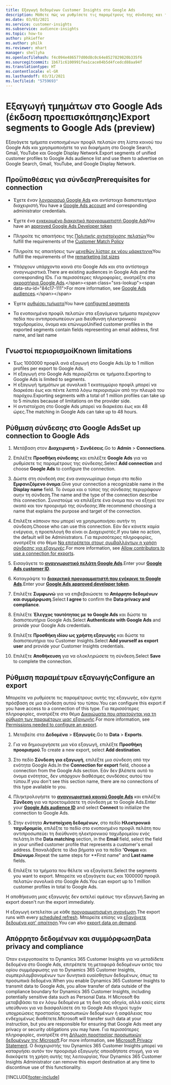 ```yaml
---
title: Εξαγωγή δεδομένων Customer Insights στο Google Ads
description: Μάθετε πώς να ρυθμίσετε τις παραμέτρους της σύνδεσης και της εξαγωγής στο Google Ads.
ms.date: 03/03/2021
ms.service: customer-insights
ms.subservice: audience-insights
ms.topic: how-to
author: phkieffer
ms.author: philk
ms.reviewer: mhart
manager: shellyha
ms.openlocfilehash: f4c094e486577d00d8c0c64e8527829820b335f6
ms.sourcegitcommit: 1b671c6100991fea1cace04b5d4fcedcd88aa94f
ms.translationtype: HT
ms.contentlocale: el-GR
ms.lasthandoff: 03/31/2021
ms.locfileid: "5759693"
---
```

# <a name="export-segments-to-google-ads-preview"></a><span data-ttu-id="84c17-103">Εξαγωγή τμημάτων στο Google Ads (έκδοση προεπισκόπησης)</span><span class="sxs-lookup"><span data-stu-id="84c17-103">Export segments to Google Ads (preview)</span></span>

<span data-ttu-id="84c17-104">Εξαγάγετε τμήματα ενοποιημένων προφίλ πελατών στη λίστα κοινού του Google Ads και χρησιμοποιήστε τα για διαφήμιση στο Google Search, Gmail, YouTube και Google Display Network.</span><span class="sxs-lookup"><span data-stu-id="84c17-104">Export segments of unified customer profiles to Google Ads audience list and use them to advertise on Google Search, Gmail, YouTube, and Google Display Network.</span></span> 

## <a name="prerequisites-for-connection"></a><span data-ttu-id="84c17-105">Προϋποθέσεις για σύνδεση</span><span class="sxs-lookup"><span data-stu-id="84c17-105">Prerequisites for connection</span></span>

-   <span data-ttu-id="84c17-106">Έχετε έναν [λογαριασμό Google Ads](https://ads.google.com/) και αντίστοιχα διαπιστευτήρια διαχειριστή.</span><span class="sxs-lookup"><span data-stu-id="84c17-106">You have a [Google Ads account](https://ads.google.com/) and corresponding administrator credentials.</span></span>
-   <span data-ttu-id="84c17-107">Έχετε ένα [εγκεκριμένο διακριτικό προγραμματιστή Google Ads](https://developers.google.com/google-ads/api/docs/first-call/dev-token)</span><span class="sxs-lookup"><span data-stu-id="84c17-107">You have an [approved Google Ads Developer token](https://developers.google.com/google-ads/api/docs/first-call/dev-token)</span></span> 
-   <span data-ttu-id="84c17-108">Πληροίτε τις απαιτήσεις της [Πολιτικής αντιστοίχισης πελατών](https://support.google.com/adspolicy/answer/6299717)</span><span class="sxs-lookup"><span data-stu-id="84c17-108">You fulfill the requirements of the [Customer Match Policy](https://support.google.com/adspolicy/answer/6299717)</span></span>
-   <span data-ttu-id="84c17-109">Πληροίτε τις απαιτήσεις των [μεγεθών λίστας εκ νέου μάρκετινγκ](https://support.google.com/google-ads/answer/7558048)</span><span class="sxs-lookup"><span data-stu-id="84c17-109">You fulfill the requirements of the [remarketing list sizes](https://support.google.com/google-ads/answer/7558048)</span></span> 

-   <span data-ttu-id="84c17-110">Υπάρχουν υπάρχοντα κοινά στο Google Ads και στα αντίστοιχα αναγνωριστικά.</span><span class="sxs-lookup"><span data-stu-id="84c17-110">There are existing audiences in Google Ads and the corresponding IDs.</span></span> <span data-ttu-id="84c17-111">Για περισσότερες πληροφορίες, ανατρέξτε στα [ακροατήρια Google Ads](https://support.google.com/google-ads/answer/7558048?hl=en#:~:text=Audience%20lists%20is%20a%20section,Display%20Network%20through%20remarketing%20campaigns.).</span><span class="sxs-lookup"><span data-stu-id="84c17-111">For more information, see [Google Ads audiences](https://support.google.com/google-ads/answer/7558048?hl=en#:~:text=Audience%20lists%20is%20a%20section,Display%20Network%20through%20remarketing%20campaigns.).</span></span>
-   <span data-ttu-id="84c17-112">Έχετε [ρυθμίσει τμήματα](segments.md)</span><span class="sxs-lookup"><span data-stu-id="84c17-112">You have [configured segments](segments.md)</span></span>
-   <span data-ttu-id="84c17-113">Τα ενοποιημένα προφίλ πελατών στα εξαγόμενα τμήματα περιέχουν πεδία που αντιπροσωπεύουν μια διεύθυνση ηλεκτρονικού ταχυδρομείου, όνομα και επώνυμο</span><span class="sxs-lookup"><span data-stu-id="84c17-113">Unified customer profiles in the exported segments contain fields representing an email address, first name, and last name</span></span>

## <a name="known-limitations"></a><span data-ttu-id="84c17-114">Γνωστοί περιορισμοί</span><span class="sxs-lookup"><span data-stu-id="84c17-114">Known limitations</span></span>

- <span data-ttu-id="84c17-115">Έως 1000000 προφίλ ανά εξαγωγή στο Google Ads.</span><span class="sxs-lookup"><span data-stu-id="84c17-115">Up to 1 million profiles per export to Google Ads.</span></span>
- <span data-ttu-id="84c17-116">Η εξαγωγή στο Google Ads περιορίζεται σε τμήματα.</span><span class="sxs-lookup"><span data-stu-id="84c17-116">Exporting to Google Ads is limited to segments.</span></span>
- <span data-ttu-id="84c17-117">Η εξαγωγή τμημάτων με συνολικά 1 εκατομμύριο προφίλ μπορεί να διαρκέσει έως και πέντε λεπτά λόγω περιορισμών από την πλευρά του παρόχου.</span><span class="sxs-lookup"><span data-stu-id="84c17-117">Exporting segments with a total of 1 million profiles can take up to 5 minutes because of limitations on the provider side.</span></span> 
- <span data-ttu-id="84c17-118">Η αντιστοίχιση στο Google Ads μπορεί να διαρκέσει έως και 48 ώρες.</span><span class="sxs-lookup"><span data-stu-id="84c17-118">The matching in Google Ads can take up to 48 hours.</span></span>

## <a name="set-up-connection-to-google-ads"></a><span data-ttu-id="84c17-119">Ρύθμιση σύνδεσης στο Google Ads</span><span class="sxs-lookup"><span data-stu-id="84c17-119">Set up connection to Google Ads</span></span>

1. <span data-ttu-id="84c17-120">Μετάβαση στον **Διαχειριστή** > **Συνδέσεις**.</span><span class="sxs-lookup"><span data-stu-id="84c17-120">Go to **Admin** > **Connections**.</span></span>

1. <span data-ttu-id="84c17-121">Επιλέξτε **Προσθήκη σύνδεσης** και επιλέξτε **Google Ads** για να ρυθμίσετε τις παραμέτρους της σύνδεσης.</span><span class="sxs-lookup"><span data-stu-id="84c17-121">Select **Add connection** and choose **Google Ads** to configure the connection.</span></span>

1. <span data-ttu-id="84c17-122">Δώστε στη σύνδεσή σας ένα αναγνωρίσιμο όνομα στο πεδίο **Εμφανιζόμενο όνομα**.</span><span class="sxs-lookup"><span data-stu-id="84c17-122">Give your connection a recognizable name in the **Display name** field.</span></span> <span data-ttu-id="84c17-123">Το όνομα και ο τύπος της σύνδεσης περιγράφουν αυην τη σύνδεση.</span><span class="sxs-lookup"><span data-stu-id="84c17-123">The name and the type of the connection describe this connection.</span></span> <span data-ttu-id="84c17-124">Συνιστούμε να επιλέξετε ένα όνομα που να εξηγεί τον σκοπό και τον προορισμό της σύνδεσης.</span><span class="sxs-lookup"><span data-stu-id="84c17-124">We recommend choosing a name that explains the purpose and target of the connection.</span></span>

1. <span data-ttu-id="84c17-125">Επιλέξτε κάποιον που μπορεί να χρησιμοποιήσει αυτήν τη σύνδεση.</span><span class="sxs-lookup"><span data-stu-id="84c17-125">Choose who can use this connection.</span></span> <span data-ttu-id="84c17-126">Εάν δεν κάνετε καμία ενέργεια, η προεπιλογή θα είναι οι Διαχειριστές.</span><span class="sxs-lookup"><span data-stu-id="84c17-126">If you take no action, the default will be Administrators.</span></span> <span data-ttu-id="84c17-127">Για περισσότερες πληροφορίες, ανατρέξτε στο θέμα [Να επιτρέπεται στους συμβαλλόντων η χρήση σύνδεσης για εξαγωγές](connections.md#allow-contributors-to-use-a-connection-for-exports).</span><span class="sxs-lookup"><span data-stu-id="84c17-127">For more information, see [Allow contributors to use a connection for exports](connections.md#allow-contributors-to-use-a-connection-for-exports).</span></span>

1. <span data-ttu-id="84c17-128">Εισαγάγετε το **[αναγνωριστικό πελάτη Google Ads](https://support.google.com/google-ads/answer/1704344)**.</span><span class="sxs-lookup"><span data-stu-id="84c17-128">Enter your **[Google Ads customer ID](https://support.google.com/google-ads/answer/1704344)**.</span></span>

1. <span data-ttu-id="84c17-129">Καταγράψτε το **[διακριτικό προγραμματιστή που ενέκρινε το Google Ads](https://developers.google.com/google-ads/api/docs/first-call/dev-token)**.</span><span class="sxs-lookup"><span data-stu-id="84c17-129">Enter your **[Google Ads approved developer token](https://developers.google.com/google-ads/api/docs/first-call/dev-token)**.</span></span>

1. <span data-ttu-id="84c17-130">Επιλέξτε **Συμφωνώ** για να επιβεβαιώσετε το **Απόρρητο δεδομένων και συμμόρφωση**.</span><span class="sxs-lookup"><span data-stu-id="84c17-130">Select **I agree** to confirm the **Data privacy and compliance**.</span></span>

1. <span data-ttu-id="84c17-131">Επιλέξτε **Έλεγχος ταυτότητας με το Google Ads** και δώστε τα διαπιστευτήρια Google Ads.</span><span class="sxs-lookup"><span data-stu-id="84c17-131">Select **Authenticate with Google Ads** and provide your Google Ads credentials.</span></span>

1. <span data-ttu-id="84c17-132">Επιλέξτε **Προσθήκη ιδίου ως χρήστη εξαγωγής** και δώστε τα διαπιστευτήρια του Customer Insights.</span><span class="sxs-lookup"><span data-stu-id="84c17-132">Select **Add yourself as export user** and provide your Customer Insights credentials.</span></span>

1. <span data-ttu-id="84c17-133">Επιλέξτε **Αποθήκευση** για να ολοκληρώσετε τη σύνδεση.</span><span class="sxs-lookup"><span data-stu-id="84c17-133">Select **Save** to complete the connection.</span></span> 

## <a name="configure-an-export"></a><span data-ttu-id="84c17-134">Ρύθμιση παραμέτρων εξαγωγής</span><span class="sxs-lookup"><span data-stu-id="84c17-134">Configure an export</span></span>

<span data-ttu-id="84c17-135">Μπορείτε να ρυθμίσετε τις παραμέτρους αυτής της εξαγωγής, εάν έχετε πρόσβαση σε μια σύνδεση αυτού του τύπου.</span><span class="sxs-lookup"><span data-stu-id="84c17-135">You can configure this export if you have access to a connection of this type.</span></span> <span data-ttu-id="84c17-136">Για περισσότερες πληροφορίες, ανατρέξτε στο θέμα [Δικαιώματα που απαιτούνται για τη ρύθμιση των παραμέτρων μιας εξαγωγής](export-destinations.md#set-up-a-new-export).</span><span class="sxs-lookup"><span data-stu-id="84c17-136">For more information, see [Permissions needed to configure an export](export-destinations.md#set-up-a-new-export).</span></span>

1. <span data-ttu-id="84c17-137">Μεταβείτε στα **Δεδομένα** > **Εξαγωγές**.</span><span class="sxs-lookup"><span data-stu-id="84c17-137">Go to **Data** > **Exports**.</span></span>

1. <span data-ttu-id="84c17-138">Για να δημιουργήσετε μια νέα εξαγωγή, επιλέξτε **Προσθήκη προορισμού**.</span><span class="sxs-lookup"><span data-stu-id="84c17-138">To create a new export, select **Add destination**.</span></span>

1. <span data-ttu-id="84c17-139">Στο πεδίο **Σύνδεση για εξαγωγή**, επιλέξτε μια σύνδεση από την ενότητα Google Ads.</span><span class="sxs-lookup"><span data-stu-id="84c17-139">In the **Connection for export** field, choose a connection from the Google Ads section.</span></span> <span data-ttu-id="84c17-140">Εάν δεν βλέπετε αυτό το όνομα ενότητας, δεν υπάρχουν διαθέσιμες συνδέσεις αυτού του τύπου.</span><span class="sxs-lookup"><span data-stu-id="84c17-140">If you don't see this section name, there are no connections of this type available to you.</span></span>

1. <span data-ttu-id="84c17-141">Πληκτρολογήστε το **[αναγνωριστικό κοινού Google Ads](https://support.google.com/google-ads/answer/7558048?hl=en#:~:text=Audience%20lists%20is%20a%20section,Display%20Network%20through%20remarketing%20campaigns.)** και επιλέξτε **Σύνδεση** για να προετοιμάσετε τη σύνδεση με το Google Ads.</span><span class="sxs-lookup"><span data-stu-id="84c17-141">Enter your **[Google Ads audience ID](https://support.google.com/google-ads/answer/7558048?hl=en#:~:text=Audience%20lists%20is%20a%20section,Display%20Network%20through%20remarketing%20campaigns.)** and select **Connect** to initialize the connection to Google Ads.</span></span>

1. <span data-ttu-id="84c17-142">Στην ενότητα **Αντιστοίχιση δεδομένων**, στο πεδίο **Ηλεκτρονικό ταχυδρομείο**, επιλέξτε το πεδίο στο ενοποιημένο προφίλ πελάτη που αντιπροσωπεύει τη διεύθυνση ηλεκτρονικού ταχυδρομείου ενός πελάτη.</span><span class="sxs-lookup"><span data-stu-id="84c17-142">In the **Data matching** section, in the **Email** field, select the field in your unified customer profile that represents a customer's email address.</span></span> <span data-ttu-id="84c17-143">Επαναλάβετε τα ίδια βήματα για τα πεδία **'Ονομα** και **Επώνυμο**.</span><span class="sxs-lookup"><span data-stu-id="84c17-143">Repeat the same steps for \*\*First name" and **Last name** fields.</span></span>

1. <span data-ttu-id="84c17-144">Επιλέξτε τα τμήματα που θέλετε να εξαγάγετε.</span><span class="sxs-lookup"><span data-stu-id="84c17-144">Select the segments you want to export.</span></span> <span data-ttu-id="84c17-145">Μπορείτε να εξαγάγετε έως και 1000000 προφίλ πελατών συνολικά στο Google Ads.</span><span class="sxs-lookup"><span data-stu-id="84c17-145">You can export up to 1 million customer profiles in total to Google Ads.</span></span>

<span data-ttu-id="84c17-146">Η αποθήκευση μιας εξαγωγής δεν εκτελεί αμέσως την εξαγωγή.</span><span class="sxs-lookup"><span data-stu-id="84c17-146">Saving an export doesn't run the export immediately.</span></span>

<span data-ttu-id="84c17-147">Η εξαγωγή εκτελείται με κάθε [προγραμματισμένη ανανέωση](system.md#schedule-tab).</span><span class="sxs-lookup"><span data-stu-id="84c17-147">The export runs with every [scheduled refresh](system.md#schedule-tab).</span></span> <span data-ttu-id="84c17-148">Μπορείτε επίσης να [εξαγάγετε δεδομένα κατ' απαίτηση](export-destinations.md#run-exports-on-demand).</span><span class="sxs-lookup"><span data-stu-id="84c17-148">You can also [export data on demand](export-destinations.md#run-exports-on-demand).</span></span> 

## <a name="data-privacy-and-compliance"></a><span data-ttu-id="84c17-149">Απόρρητο δεδομένων και συμμόρφωση</span><span class="sxs-lookup"><span data-stu-id="84c17-149">Data privacy and compliance</span></span>

<span data-ttu-id="84c17-150">Όταν ενεργοποιείτε το Dynamics 365 Customer Insights για να μεταδίδετε δεδομένα στο Google Ads, επιτρέπετε τη μεταφορά δεδομένων εκτός του ορίου συμμόρφωσης για το Dynamics 365 Customer Insights, συμπεριλαμβανομένων των δυνητικά ευαίσθητων δεδομένων, όπως τα προσωπικά δεδομένα.</span><span class="sxs-lookup"><span data-stu-id="84c17-150">When you enable Dynamics 365 Customer Insights to transmit data to Google Ads, you allow transfer of data outside of the compliance boundary for Dynamics 365 Customer Insights, including potentially sensitive data such as Personal Data.</span></span> <span data-ttu-id="84c17-151">Η Microsoft θα μεταβιβάσει τα εν λόγω δεδομένα με τη δική σας οδηγία, αλλά εσείς είστε υπεύθυνοι για να διασφαλίσετε ότι το Google Ads πληροί τυχόν υποχρεώσεις προστασίας προσωπικών δεδομένων ή ασφάλειας που ενδεχομένως διαθέτετε.</span><span class="sxs-lookup"><span data-stu-id="84c17-151">Microsoft will transfer such data at your instruction, but you are responsible for ensuring that Google Ads meet any privacy or security obligations you may have.</span></span> <span data-ttu-id="84c17-152">Για περισσότερες πληροφορίες, ανατρέξτε στη [Δήλωση προστασίας προσωπικών δεδομένων της Microsoft](https://go.microsoft.com/fwlink/?linkid=396732).</span><span class="sxs-lookup"><span data-stu-id="84c17-152">For more information, see [Microsoft Privacy Statement](https://go.microsoft.com/fwlink/?linkid=396732).</span></span>
<span data-ttu-id="84c17-153">Ο διαχειριστής του Dynamics 365 Customer Insights μπορεί να καταργήσει αυτόν τον προορισμό εξαγωγής οποιαδήποτε στιγμή, για να διακόψετε τη χρήση αυτής της λειτουργίας.</span><span class="sxs-lookup"><span data-stu-id="84c17-153">Your Dynamics 365 Customer Insights Administrator can remove this export destination at any time to discontinue use of this functionality.</span></span>


[!INCLUDE[footer-include](../includes/footer-banner.md)]
